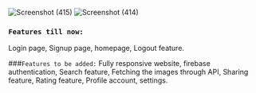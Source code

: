 ![Screenshot (415)](https://user-images.githubusercontent.com/56087514/116884208-1aa97980-ac44-11eb-9e36-47640c870ef4.png)
![Screenshot (414)](https://user-images.githubusercontent.com/56087514/116884257-272dd200-ac44-11eb-869f-eb2fa63968c9.png)


### `Features till now:`
  Login page,
  Signup page,
  homepage,
  Logout feature.
  
 ###`Features to be added:`
 Fully responsive website,
  firebase authentication,
  Search feature,
  Fetching the images through API,
  Sharing feature,
  Rating feature,
  Profile account,
  settings.
